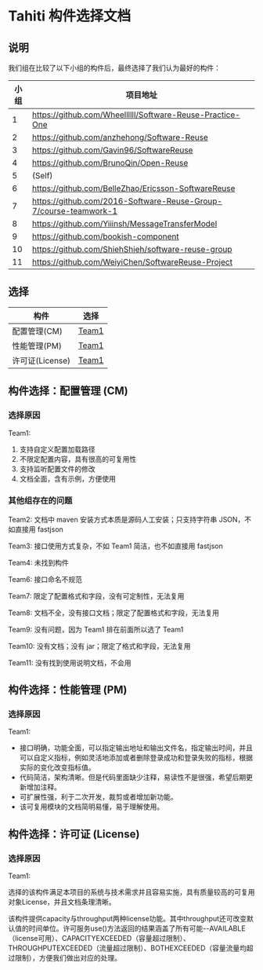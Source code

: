 # Tahiti 构件选择文档

## 说明

我们组在比较了以下小组的构件后，最终选择了我们认为最好的构件：

| 小组 | 项目地址 |
| --- | ------- |
| 1   | https://github.com/Wheellllll/Software-Reuse-Practice-One |
| 2   | https://github.com/anzhehong/Software-Reuse |
| 3   | https://github.com/Gavin96/SoftwareReuse |
| 4   | https://github.com/BrunoQin/Open-Reuse |
| 5   | (Self) |
| 6   | https://github.com/BelleZhao/Ericsson-SoftwareReuse |
| 7   | https://github.com/2016-Software-Reuse-Group-7/course-teamwork-1 |
| 8   | https://github.com/Yiiinsh/MessageTransferModel |
| 9   | https://github.com/bookish-component |
| 10  | https://github.com/ShiehShieh/software-reuse-group |
| 11  | https://github.com/WeiyiChen/SoftwareReuse-Project |

## 选择

| 构件 | 选择 | 
| --- | --- | 
| 配置管理(CM) | [Team1](https://github.com/Wheellllll/ConfigManager) | 
| 性能管理(PM) |[Team1](https://github.com/Wheellllll/PerformanceManager) | 
| 许可证(License) | [Team1](https://github.com/Wheellllll/LicenseManager)|
  
  
## 构件选择：配置管理 (CM)

### 选择原因

Team1:

1. 支持自定义配置加载路径
2. 不限定配置内容，具有很高的可复用性
3. 支持监听配置文件的修改
4. 文档全面，含有示例，方便使用

### 其他组存在的问题

Team2: 文档中 maven 安装方式本质是源码人工安装；只支持字符串 JSON，不如直接用 fastjson

Team3: 接口使用方式复杂，不如 Team1 简洁，也不如直接用 fastjson

Team4: 未找到构件

Team6: 接口命名不规范

Team7: 限定了配置格式和字段，没有可定制性，无法复用

Team8: 文档不全，没有接口文档；限定了配置格式和字段，无法复用

Team9: 没有问题，因为 Team1 排在前面所以选了 Team1

Team10: 没有文档；没有 jar；限定了格式和字段，无法复用

Team11: 没有找到使用说明文档，不会用

## 构件选择：性能管理 (PM)

### 选择原因

Team1:

- 接口明确，功能全面，可以指定输出地址和输出文件名，指定输出时间，并且可以自定义指标，例如灵活地添加或者删除登录成功和登录失败的指标，根据实际的变化改变指标值。
- 代码简洁，架构清晰。但是代码里面缺少注释，易读性不是很强，希望后期更新增加注释。
- 可扩展性强，利于二次开发，裁剪或者增加新功能。
- 该可复用模块的文档简明易懂，易于理解使用。

## 构件选择：许可证 (License)

### 选择原因

Team1:

选择的该构件满足本项目的系统与技术需求并且容易实施，具有质量较高的可复用对象License，并且文档条理清晰。

该构件提供capacity与throughput两种license功能。其中throughput还可改变默认值的时间单位。许可服务use()方法返回的结果涵盖了所有可能--AVAILABLE（license可用）、CAPACITYEXCEEDED（容量超过限制）、THROUGHPUTEXCEEDED（流量超过限制）、BOTHEXCEEDED（容量流量均超过限制），方便我们做出对应的处理。




